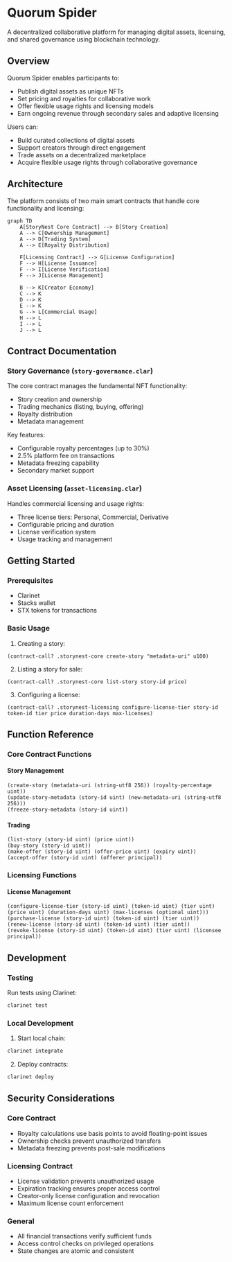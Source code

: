 # Quorum Spider

A decentralized collaborative platform for managing digital assets, licensing, and shared governance using blockchain technology.

## Overview

Quorum Spider enables participants to:
- Publish digital assets as unique NFTs
- Set pricing and royalties for collaborative work
- Offer flexible usage rights and licensing models
- Earn ongoing revenue through secondary sales and adaptive licensing

Users can:
- Build curated collections of digital assets
- Support creators through direct engagement
- Trade assets on a decentralized marketplace
- Acquire flexible usage rights through collaborative governance

## Architecture

The platform consists of two main smart contracts that handle core functionality and licensing:

```mermaid
graph TD
    A[StoryNest Core Contract] --> B[Story Creation]
    A --> C[Ownership Management]
    A --> D[Trading System]
    A --> E[Royalty Distribution]
    
    F[Licensing Contract] --> G[License Configuration]
    F --> H[License Issuance]
    F --> I[License Verification]
    F --> J[License Management]
    
    B --> K[Creator Economy]
    C --> K
    D --> K
    E --> K
    G --> L[Commercial Usage]
    H --> L
    I --> L
    J --> L
```

## Contract Documentation

### Story Governance (`story-governance.clar`)

The core contract manages the fundamental NFT functionality:

- Story creation and ownership
- Trading mechanics (listing, buying, offering)
- Royalty distribution
- Metadata management

Key features:
- Configurable royalty percentages (up to 30%)
- 2.5% platform fee on transactions
- Metadata freezing capability
- Secondary market support

### Asset Licensing (`asset-licensing.clar`)

Handles commercial licensing and usage rights:

- Three license tiers: Personal, Commercial, Derivative
- Configurable pricing and duration
- License verification system
- Usage tracking and management

## Getting Started

### Prerequisites
- Clarinet
- Stacks wallet
- STX tokens for transactions

### Basic Usage

1. Creating a story:
```clarity
(contract-call? .storynest-core create-story "metadata-uri" u100)
```

2. Listing a story for sale:
```clarity
(contract-call? .storynest-core list-story story-id price)
```

3. Configuring a license:
```clarity
(contract-call? .storynest-licensing configure-license-tier story-id token-id tier price duration-days max-licenses)
```

## Function Reference

### Core Contract Functions

#### Story Management
```clarity
(create-story (metadata-uri (string-utf8 256)) (royalty-percentage uint))
(update-story-metadata (story-id uint) (new-metadata-uri (string-utf8 256)))
(freeze-story-metadata (story-id uint))
```

#### Trading
```clarity
(list-story (story-id uint) (price uint))
(buy-story (story-id uint))
(make-offer (story-id uint) (offer-price uint) (expiry uint))
(accept-offer (story-id uint) (offerer principal))
```

### Licensing Functions

#### License Management
```clarity
(configure-license-tier (story-id uint) (token-id uint) (tier uint) (price uint) (duration-days uint) (max-licenses (optional uint)))
(purchase-license (story-id uint) (token-id uint) (tier uint))
(renew-license (story-id uint) (token-id uint) (tier uint))
(revoke-license (story-id uint) (token-id uint) (tier uint) (licensee principal))
```

## Development

### Testing
Run tests using Clarinet:
```bash
clarinet test
```

### Local Development
1. Start local chain:
```bash
clarinet integrate
```

2. Deploy contracts:
```bash
clarinet deploy
```

## Security Considerations

### Core Contract
- Royalty calculations use basis points to avoid floating-point issues
- Ownership checks prevent unauthorized transfers
- Metadata freezing prevents post-sale modifications

### Licensing Contract
- License validation prevents unauthorized usage
- Expiration tracking ensures proper access control
- Creator-only license configuration and revocation
- Maximum license count enforcement

### General
- All financial transactions verify sufficient funds
- Access control checks on privileged operations
- State changes are atomic and consistent